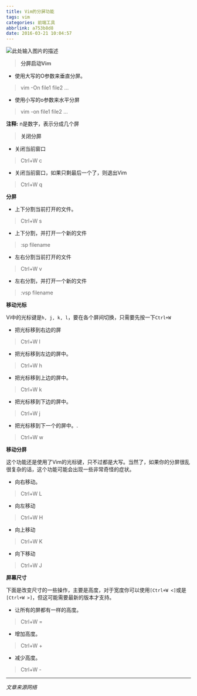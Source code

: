 ```yaml
---
title: Vim的分屏功能
tags: vim
categories: 前端工具
abbrlink: a753b8d8
date: 2016-03-21 10:04:57
---
```



![此处输入图片的描述][1]

>**分屏启动Vim**

- 使用大写的O参数来垂直分屏。
>    vim -On file1 file2 ...
 
<!--more-->
- 使用小写的o参数来水平分屏
>  vim -on file1 file2 ...

**注释:** n是数字，表示分成几个屏

>  **关闭分屏**

- 关闭当前窗口
 >  Ctrl+W c

- 关闭当前窗口，如果只剩最后一个了，则退出Vim

> Ctrl+W q


**分屏**

- 上下分割当前打开的文件。
> Ctrl+W s

- 上下分割，并打开一个新的文件
> :sp filename

- 左右分割当前打开的文件
> Ctrl+W v

- 左右分割，并打开一个新的文件
> :vsp filename

**移动光标**

Vi中的光标键是`h, j, k, l`，要在各个屏间切换，只需要先按一下`Ctrl+W`
 
- 把光标移到右边的屏
> Ctrl+W l

- 把光标移到左边的屏中。
> Ctrl+W h

- 把光标移到上边的屏中。
> Ctrl+W k

- 把光标移到下边的屏中。
> Ctrl+W j

- 把光标移到下一个的屏中。.
> Ctrl+W w

**移动分屏**

这个功能还是使用了Vim的光标键，只不过都是大写。当然了，如果你的分屏很乱很复杂的话，这个功能可能会出现一些非常奇怪的症状。

- 向右移动。
> Ctrl+W L

- 向左移动
> Ctrl+W H

- 向上移动
> Ctrl+W K

- 向下移动
> Ctrl+W J


**屏幕尺寸**

下面是改变尺寸的一些操作，主要是高度，对于宽度你可以使用`[Ctrl+W <]`或是`[Ctrl+W >]`，但这可能需要最新的版本才支持。

- 让所有的屏都有一样的高度。
> Ctrl+W =

- 增加高度。
> Ctrl+W +

- 减少高度。
> Ctrl+W -


----------


*文章来源网络*

  [1]: http://coolshell.cn//wp-content/uploads/2009/11/vimwindows.png
